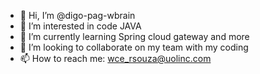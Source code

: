 - 👋 Hi, I’m @digo-pag-wbrain
- 👀 I’m interested in code JAVA
- 🌱 I’m currently learning Spring cloud gateway and more
- 💞️ I’m looking to collaborate on my team with my coding
- 📫 How to reach me: wce_rsouza@uolinc.com
